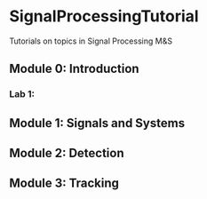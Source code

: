 # SignalProcessingTutorial
Tutorials on topics in Signal Processing M&amp;S 

## Module 0: Introduction
### Lab 1: 
## Module 1: Signals and Systems
## Module 2: Detection
## Module 3: Tracking

